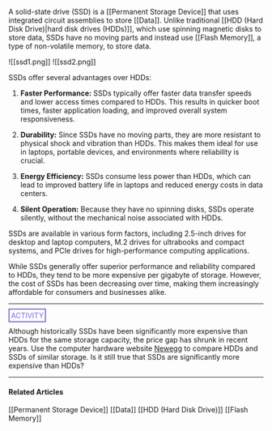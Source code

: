   A solid-state drive (SSD) is a [[Permanent Storage Device]] that uses integrated circuit assemblies to store [[Data]]. Unlike traditional [[HDD (Hard Disk Drive)|hard disk drives (HDDs)]], which use spinning magnetic disks to store data, SSDs have no moving parts and instead use [[Flash Memory]], a type of non-volatile memory, to store data.

![[ssd1.png]]
![[ssd2.png]]

SSDs offer several advantages over HDDs:

1. **Faster Performance:** SSDs typically offer faster data transfer speeds and lower access times compared to HDDs. This results in quicker boot times, faster application loading, and improved overall system responsiveness.

2. **Durability:** Since SSDs have no moving parts, they are more resistant to physical shock and vibration than HDDs. This makes them ideal for use in laptops, portable devices, and environments where reliability is crucial.

3. **Energy Efficiency:** SSDs consume less power than HDDs, which can lead to improved battery life in laptops and reduced energy costs in data centers.

4. **Silent Operation:** Because they have no spinning disks, SSDs operate silently, without the mechanical noise associated with HDDs.


SSDs are available in various form factors, including 2.5-inch drives for desktop and laptop computers, M.2 drives for ultrabooks and compact systems, and PCIe drives for high-performance computing applications.

While SSDs generally offer superior performance and reliability compared to HDDs, they tend to be more expensive per gigabyte of storage. However, the cost of SSDs has been decreasing over time, making them increasingly affordable for consumers and businesses alike.

<hr>

<span style="color: #7b6cd9; border: 2px solid #7b6cd9; padding: 3px">ACTIVITY</span>

Although historically SSDs have been significantly more expensive than HDDs for the same storage capacity, the price gap has shrunk in recent years. Use the computer hardware website [Newegg](www.newegg.com) to compare HDDs and SSDs of similar storage. Is it still true that SSDs are significantly more expensive than HDDs? 

---
#### Related Articles

[[Permanent Storage Device]]
[[Data]]
[[HDD (Hard Disk Drive)]]
[[Flash Memory]]

